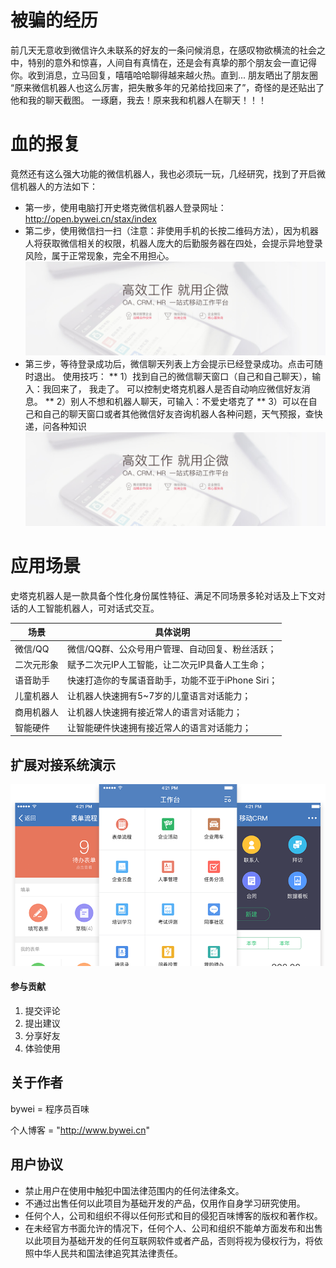# 被骗的经历 
  前几天无意收到微信许久未联系的好友的一条问候消息，在感叹物欲横流的社会之中，特别的意外和惊喜，人间自有真情在，还是会有真挚的那个朋友会一直记得你。收到消息，立马回复，嘻嘻哈哈聊得越来越火热。直到... 朋友晒出了朋友圈 “原来微信机器人也这么厉害，把失散多年的兄弟给找回来了”，奇怪的是还贴出了他和我的聊天截图。 一琢磨，我去！原来我和机器人在聊天！！！
  
# 血的报复
  竟然还有这么强大功能的微信机器人，我也必须玩一玩，几经研究，找到了开启微信机器人的方法如下：
 * 第一步，使用电脑打开史塔克微信机器人登录网址： http://open.bywei.cn/stax/index 
 * 第二步，使用微信扫一扫（注意：非使用手机的长按二维码方法），因为机器人将获取微信相关的权限，机器人庞大的后勤服务器在四处，会提示异地登录风险，属于正常现象，完全不用担心。
  ![列表](./screenshot/banner.jpg)
 * 第三步，等待登录成功后，微信聊天列表上方会提示已经登录成功。点击可随时退出。
         使用技巧：
         ** 1）找到自己的微信聊天窗口（自己和自己聊天），输入：我回来了， 我走了。 可以控制史塔克机器人是否自动响应微信好友消息。
         ** 2）别人不想和机器人聊天，可输入：不爱史塔克了
         ** 3）可以在自己和自己的聊天窗口或者其他微信好友咨询机器人各种问题，天气预报，查快递，问各种知识
![列表](./screenshot/banner.jpg)

# 应用场景

   史塔克机器人是一款具备个性化身份属性特征、满足不同场景多轮对话及上下文对话的人工智能机器人，可对话式交互。

| 场景 | 具体说明 |
| ------ | -------------------------------- | 
| 微信/QQ | 微信/QQ群、公众号用户管理、自动回复、粉丝活跃；|
| 二次元形象 | 赋予二次元IP人工智能，让二次元IP具备人工生命；| 
| 语音助手 | 快速打造你的专属语音助手，功能不亚于iPhone Siri； | 
| 儿童机器人 | 让机器人快速拥有5~7岁的儿童语言对话能力； | 
| 商用机器人 | 让机器人快速拥有接近常人的语言对话能力；| 
| 智能硬件 | 让智能硬件快速拥有接近常人的语言对话能力；   | 


## 扩展对接系统演示
![扩展系统](./screenshot/module_img04.png)


#### 参与贡献

1. 提交评论
2. 提出建议
3. 分享好友
4. 体验使用

## 关于作者
bywei = 程序员百味

个人博客 = "http://www.bywei.cn"

## 用户协议
* 禁止用户在使用中触犯中国法律范围内的任何法律条文。
* 不通过出售任何以此项目为基础开发的产品，仅用作自身学习研究使用。
* 任何个人，公司和组织不得以任何形式和目的侵犯百味博客的版权和著作权。
* 在未经官方书面允许的情况下，任何个人、公司和组织不能单方面发布和出售以此项目为基础开发的任何互联网软件或者产品，否则将视为侵权行为，将依照中华人民共和国法律追究其法律责任。

